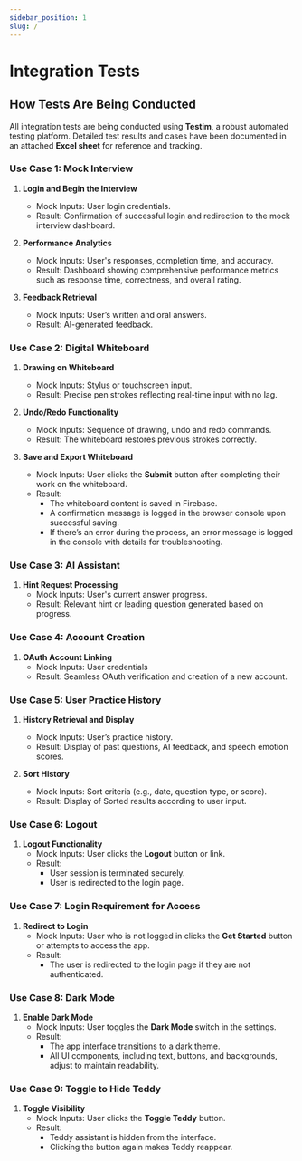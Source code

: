 ```yaml
---
sidebar_position: 1
slug: /
---
```


# Integration Tests

## **How Tests Are Being Conducted**

   All integration tests are being conducted using **Testim**, a robust automated testing platform. Detailed test results and cases have been documented in an attached **Excel sheet** for reference and tracking.


### Use Case 1: Mock Interview

1. **Login and Begin the Interview**
   - Mock Inputs: User login credentials.
   - Result: Confirmation of successful login and redirection to the mock interview dashboard.

2. **Performance Analytics**
   - Mock Inputs: User's responses, completion time, and accuracy.
   - Result: Dashboard showing comprehensive performance metrics such as response time, correctness, and overall rating.

3. **Feedback Retrieval**
   - Mock Inputs: User’s written and oral answers.
   - Result: AI-generated feedback.

### **Use Case 2: Digital Whiteboard**

1. **Drawing on Whiteboard**
   - Mock Inputs: Stylus or touchscreen input.
   - Result: Precise pen strokes reflecting real-time input with no lag.

2. **Undo/Redo Functionality**
   - Mock Inputs: Sequence of drawing, undo and redo commands.
   - Result: The whiteboard restores previous strokes correctly.

3. **Save and Export Whiteboard**
   - Mock Inputs: User clicks the **Submit** button after completing their work on the whiteboard.
   - Result:
     - The whiteboard content is saved in Firebase.
     - A confirmation message is logged in the browser console upon successful saving.
     - If there’s an error during the process, an error message is logged in the console with details for troubleshooting.


### **Use Case 3: AI Assistant**

1. **Hint Request Processing**
   - Mock Inputs: User's current answer progress.
   - Result: Relevant hint or leading question generated based on progress.


### **Use Case 4: Account Creation**

1. **OAuth Account Linking**
   - Mock Inputs: User credentials 
   - Result: Seamless OAuth verification and creation of a new account.


### **Use Case 5: User Practice History**

1. **History Retrieval and Display**
   - Mock Inputs: User’s practice history.
   - Result: Display of past questions, AI feedback, and speech emotion scores.

2. **Sort History**
   - Mock Inputs: Sort criteria (e.g., date, question type, or score).
   - Result: Display of Sorted results according to user input.


### **Use Case 6: Logout**

1. **Logout Functionality**
   - Mock Inputs: User clicks the **Logout** button or link.
   - Result:
     - User session is terminated securely.
     - User is redirected to the login page.


### **Use Case 7: Login Requirement for Access**

1. **Redirect to Login**
   - Mock Inputs: User who is not logged in clicks the **Get Started** button or attempts to access the app.
   - Result:
     - The user is redirected to the login page if they are not authenticated.


### **Use Case 8: Dark Mode**

1. **Enable Dark Mode**
   - Mock Inputs: User toggles the **Dark Mode** switch in the settings.
   - Result:
     - The app interface transitions to a dark theme.
     - All UI components, including text, buttons, and backgrounds, adjust to maintain readability.


### Use Case 9: Toggle to Hide Teddy 

1. **Toggle Visibility**
   - Mock Inputs: User clicks the **Toggle Teddy** button.
   - Result:
     - Teddy assistant is hidden from the interface.
     - Clicking the button again makes Teddy reappear.